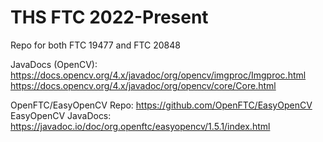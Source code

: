# THS FTC 2022-Present
Repo for both FTC 19477 and FTC 20848

JavaDocs (OpenCV): 
  https://docs.opencv.org/4.x/javadoc/org/opencv/imgproc/Imgproc.html
  https://docs.opencv.org/4.x/javadoc/org/opencv/core/Core.html
  
OpenFTC/EasyOpenCV Repo: https://github.com/OpenFTC/EasyOpenCV
EasyOpenCV JavaDocs: https://javadoc.io/doc/org.openftc/easyopencv/1.5.1/index.html
  
